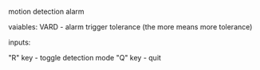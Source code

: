 motion detection alarm

vaiables: 
VARD - alarm trigger tolerance (the more means more tolerance)

inputs:

"R" key - toggle detection mode
"Q" key - quit